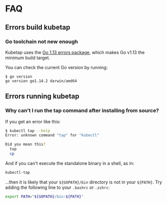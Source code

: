# FAQ

## Errors build kubetap

### Go toolchain not new enough

Kubetap uses the [Go 1.13 errors package](https://blog.golang.org/go1.13-errors),
which makes Go v1.13 the minimum build target.

You can check the current Go version by running:

```
$ go version
go version go1.14.2 darwin/amd64
```

## Errors running kubetap

### Why can't I run the tap command after installing from source?

If you get an error like this:

```sh
$ kubectl tap --help
Error: unknown command "tap" for "kubectl"

Did you mean this?
  top
  cp
```

And if you can't execute the standalone binary in a shell, as in:

```sh
kubectl-tap
```

...then it is likely that your `${GOPATH}/bin` directory is not in
your `${PATH}`. Try adding the following line to your `.bashrc` or
`.zshrc`:

```sh
export PATH="${GOPATH}/bin:${PATH}"
```

